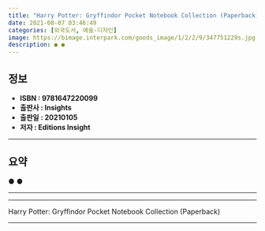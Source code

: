 ```yaml
---
title: "Harry Potter: Gryffindor Pocket Notebook Collection (Paperback)"
date: 2021-08-07 03:46:49
categories: [외국도서, 예술-디자인]
image: https://bimage.interpark.com/goods_image/1/2/2/9/347751229s.jpg
description: ● ●
---
```


## **정보**

- **ISBN : 9781647220099**
- **출판사 : Insights**
- **출판일 : 20210105**
- **저자 : Editions Insight**

------



## **요약**

●  ●  

------



------


Harry Potter: Gryffindor Pocket Notebook Collection (Paperback) 

------


